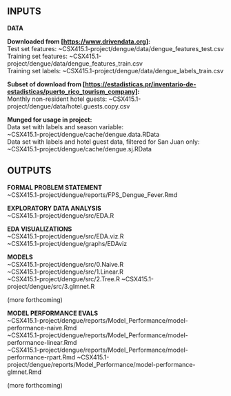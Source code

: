 INPUTS
------

**DATA**

**Downloaded from [https://www.drivendata.org]:**  
Test set features: ~CSX415.1-project/dengue/data/dengue\_features\_test.csv  
Training set features: ~CSX415.1-project/dengue/data/dengue\_features\_train.csv  
Training set labels: ~CSX415.1-project/dengue/data/dengue\_labels\_train.csv  

**Subset of download from [https://estadisticas.pr/inventario-de-estadisticas/puerto_rico_tourism_company]:**  
Monthly non-resident hotel guests: ~CSX415.1-project/dengue/data/hotel.guests.copy.csv

**Munged for usage in project:**  
Data set with labels and season variable:  
~CSX415.1-project/dengue/cache/dengue.data.RData  
Data set with labels and hotel guest data, filtered for San Juan only:  
~CSX415.1-project/dengue/cache/dengue.sj.RData  

OUTPUTS
-------

**FORMAL PROBLEM STATEMENT**  
~CSX415.1-project/dengue/reports/FPS\_Dengue\_Fever.Rmd

**EXPLORATORY DATA ANALYSIS**  
~CSX415.1-project/dengue/src/EDA.R

**EDA VISUALIZATIONS**  
~CSX415.1-project/dengue/src/EDA.viz.R  
~CSX415.1-project/dengue/graphs/EDAviz

**MODELS**  
~CSX415.1-project/dengue/src/0.Naive.R  
~CSX415.1-project/dengue/src/1.Linear.R  
~CSX415.1-project/dengue/src/2.Tree.R
~CSX415.1-project/dengue/src/3.glmnet.R

(more forthcoming)

**MODEL PERFORMANCE EVALS**  
~CSX415.1-project/dengue/reports/Model\_Performance/model-performance-naive.Rmd  
~CSX415.1-project/dengue/reports/Model\_Performance/model-performance-linear.Rmd  
~CSX415.1-project/dengue/reports/Model\_Performance/model-performance-rpart.Rmd
~CSX415.1-project/dengue/reports/Model\_Performance/model-performance-glmnet.Rmd

(more forthcoming)
